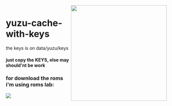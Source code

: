 

<img src="https://cdn-icons-png.flaticon.com/512/2331/2331347.png" min-width="10px" max-width="300px" width="300" align="right" >

# yuzu-cache-with-keys


the keys is on data/yuzu/keys </br>

#### just copy the KEYS, else may should'nt be work

### for download the roms i'm using roms lab:
<a href="https://romslab.com/" > <img src="https://img.shields.io/badge/yuzu-romslab-red"> </a>
